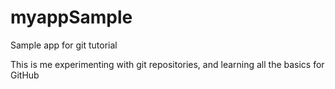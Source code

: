 # myappSample
Sample app for git tutorial

This is me experimenting with git repositories, and learning all the basics for GitHub
